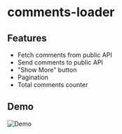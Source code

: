 # comments-loader

## Features
* Fetch comments from public API
* Send comments to public API
* "Show More" button
* Pagination
* Total comments counter

## Demo
![Demo](demo/project_demo.gif)